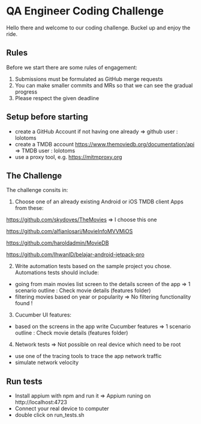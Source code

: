 # QA Engineer Coding Challenge

Hello there and welcome to our coding challenge. Buckel up and enjoy the ride. 

## Rules
Before we start there are some rules of engagement:
1. Submissions must be formulated as GitHub merge requests
2. You can make smaller commits and MRs so that we can see the gradual progress
3. Please respect the given deadline

## Setup before starting
- create a GitHub Account if not having one already => github user : lolotoms
- create a TMDB account https://www.themoviedb.org/documentation/api => TMDB user : lolotoms
- use a proxy tool, e.g. https://mitmproxy.org

## The Challenge

The challenge consits in:
1. Choose one of an already existing Android or iOS TMDB client Apps from these:

https://github.com/skydoves/TheMovies => I choose this one

https://github.com/alfianlosari/MovieInfoMVVMiOS

https://github.com/haroldadmin/MovieDB

https://github.com/IhwanID/belajar-android-jetpack-pro

2. Write automation tests based on the sample project you chose. Automations tests should include:
- going from main movies list screen to the details screen of the app => 1 scenario outline : Check movie details (features folder)
- filtering movies based on year or popularity => No filtering functionality found !

3. Cucumber UI features:
- based on the screens in the app write Cucumber features => 1 scenario outline : Check movie details (features folder)

4. Network tests => Not possible on real device which need to be root
- use one of the tracing tools to trace the app network traffic
- simulate network velocity

## Run tests

- Install appium with npm and run it => Appium runing on http://localhost:4723
- Connect your real device to computer
- double click on run_tests.sh
